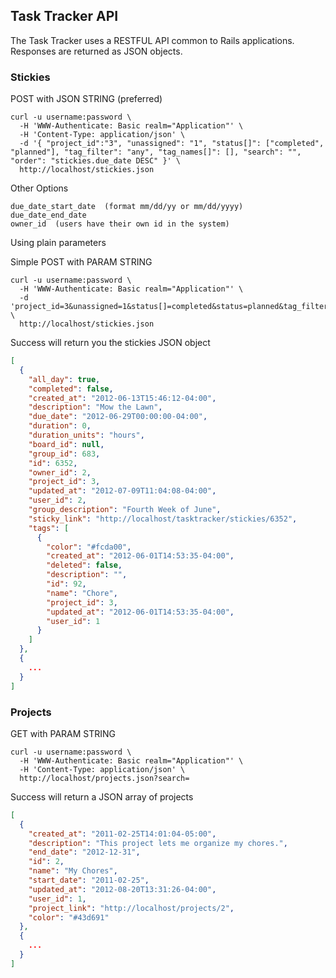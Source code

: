 ## Task Tracker API

The Task Tracker uses a RESTFUL API common to Rails applications. Responses are returned as JSON objects.

### Stickies

POST with JSON STRING (preferred)

```console
curl -u username:password \
  -H 'WWW-Authenticate: Basic realm="Application"' \
  -H 'Content-Type: application/json' \
  -d '{ "project_id":"3", "unassigned": "1", "status[]": ["completed", "planned"], "tag_filter": "any", "tag_names[]": [], "search": "", "order": "stickies.due_date DESC" }' \
  http://localhost/stickies.json
```

Other Options

```
due_date_start_date  (format mm/dd/yy or mm/dd/yyyy)
due_date_end_date
owner_id  (users have their own id in the system)
```

Using plain parameters

Simple POST with PARAM STRING

```console
curl -u username:password \
  -H 'WWW-Authenticate: Basic realm="Application"' \
  -d 'project_id=3&unassigned=1&status[]=completed&status=planned&tag_filter=any&tag_names[]=&search=&order=stickies.due_date+DESC' \
  http://localhost/stickies.json
```


Success will return you the stickies JSON object

```json
[
  {
    "all_day": true,
    "completed": false,
    "created_at": "2012-06-13T15:46:12-04:00",
    "description": "Mow the Lawn",
    "due_date": "2012-06-29T00:00:00-04:00",
    "duration": 0,
    "duration_units": "hours",
    "board_id": null,
    "group_id": 683,
    "id": 6352,
    "owner_id": 2,
    "project_id": 3,
    "updated_at": "2012-07-09T11:04:08-04:00",
    "user_id": 2,
    "group_description": "Fourth Week of June",
    "sticky_link": "http://localhost/tasktracker/stickies/6352",
    "tags": [
      {
        "color": "#fcda00",
        "created_at": "2012-06-01T14:53:35-04:00",
        "deleted": false,
        "description": "",
        "id": 92,
        "name": "Chore",
        "project_id": 3,
        "updated_at": "2012-06-01T14:53:35-04:00",
        "user_id": 1
      }
    ]
  },
  {
    ...
  }
]
```

### Projects

GET with PARAM STRING

```console
curl -u username:password \
  -H 'WWW-Authenticate: Basic realm="Application"' \
  -H 'Content-Type: application/json' \
  http://localhost/projects.json?search=
```

Success will return a JSON array of projects

```json
[
  {
    "created_at": "2011-02-25T14:01:04-05:00",
    "description": "This project lets me organize my chores.",
    "end_date": "2012-12-31",
    "id": 2,
    "name": "My Chores",
    "start_date": "2011-02-25",
    "updated_at": "2012-08-20T13:31:26-04:00",
    "user_id": 1,
    "project_link": "http://localhost/projects/2",
    "color": "#43d691"
  },
  {
    ...
  }
]
```
